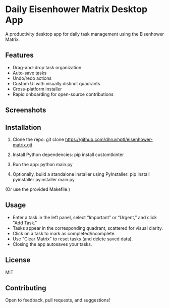 # Daily Eisenhower Matrix Desktop App

A productivity desktop app for daily task management using the Eisenhower Matrix.

## Features
- Drag-and-drop task organization
- Auto-save tasks
- Undo/redo actions
- Custom UI with visually distinct quadrants
- Cross-platform installer
- Rapid onboarding for open-source contributions

## Screenshots


## Installation

1. Clone the repo:
git clone https://github.com/dhruvhptl/eisenhower-matrix.git

2. Install Python dependencies:
pip install customtkinter

3. Run the app:
python main.py

4. Optionally, build a standalone installer using PyInstaller:
pip install pyinstaller
pyinstaller main.py

(Or use the provided Makefile.)

## Usage
- Enter a task in the left panel, select “Important” or “Urgent,” and click "Add Task."
- Tasks appear in the corresponding quadrant, scattered for visual clarity.
- Click on a task to mark as completed/incomplete.
- Use "Clear Matrix" to reset tasks (and delete saved data).
- Closing the app autosaves your tasks.

## License
MIT

## Contributing
Open to feedback, pull requests, and suggestions!
